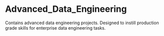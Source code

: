 # Advanced_Data_Engineering
Contains advanced data engineering projects. Designed to instill production grade skills for enterprise data engineering tasks.
